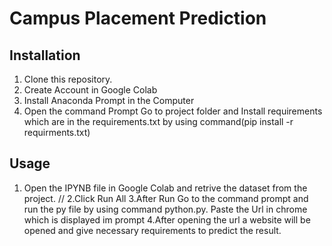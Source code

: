 # Campus Placement Prediction





## Installation

1. Clone this repository.
2. Create Account in Google Colab
3. Install Anaconda Prompt in the Computer
4. Open the command Prompt Go to project folder and Install requirements which are in the requirements.txt by using command(pip install -r requirments.txt)

## Usage

1. Open the IPYNB file in Google Colab and retrive the dataset from the project. //
2.Click Run All
3.After Run Go to the command prompt and run the py file by using command python.py. Paste the Url in chrome which is displayed im prompt
4.After opening the url a website will be opened and give necessary requirements to predict the result.
